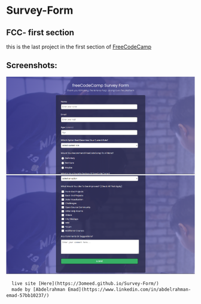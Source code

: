 # Survey-Form
FCC- first section
----

   
   this is the last project in the first section of [FreeCodeCamp](https://www.freecodecamp.org/learn/2022/responsive-web-design/build-a-survey-form-project/build-a-survey-form)
      
     
Screenshots:     
---
![image1](https://github.com/3omeed/Survey-Form/blob/main/screenshots/Screenshot%20(61).png)
![image2](https://github.com/3omeed/Survey-Form/blob/main/screenshots/Screenshot%20(62).png)

      
      live site [Here](https://3omeed.github.io/Survey-Form/)
      made by [Abdelrahman Emad](https://www.linkedin.com/in/abdelrahman-emad-57bb10237/)
